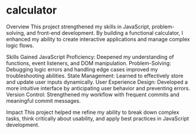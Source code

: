 # calculator
Overview
This project strengthened my skills in JavaScript, problem-solving, and front-end development. By building a functional calculator, I enhanced my ability to create interactive applications and manage complex logic flows.

Skills Gained
JavaScript Proficiency: Deepened my understanding of functions, event listeners, and DOM manipulation.
Problem-Solving: Debugging logic errors and handling edge cases improved my troubleshooting abilities.
State Management: Learned to effectively store and update user inputs dynamically.
User Experience Design: Developed a more intuitive interface by anticipating user behavior and preventing errors.
Version Control: Strengthened my workflow with frequent commits and meaningful commit messages.

Impact
This project helped me refine my ability to break down complex tasks, think critically about usability, and apply best practices in JavaScript development.